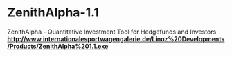 # ZenithAlpha-1.1
ZenithAlpha - Quantitative Investment Tool for Hedgefunds and Investors
**http://www.internationalesportwagengalerie.de/Linoz%20Developments/Products/ZenithAlpha%201.1.exe**
